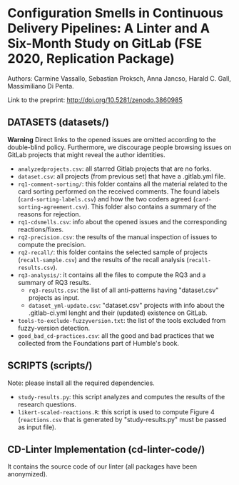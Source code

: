 # Configuration Smells in Continuous Delivery Pipelines: A Linter and A Six-Month Study on GitLab (FSE 2020, Replication Package)

Authors: Carmine Vassallo, Sebastian Proksch, Anna Jancso, Harald C. Gall, Massimiliano Di Penta.

Link to the preprint: http://doi.org/10.5281/zenodo.3860985

## DATASETS (datasets/)

**Warning** Direct links to the opened issues are omitted according to the double-blind policy. Furthermore, we discourage people browsing issues on GitLab projects that might reveal the author identities.

- `analyzedprojects.csv`: all starred Gitlab projects that are no forks.
- `dataset.csv`: all projects (from previous set) that have a .gitlab.yml file.
- `rq1-comment-sorting/`: this folder contains all the material related to the card sorting performed on the received comments. The found labels (`card-sorting-labels.csv`) and how the two coders agreed (`card-sorting-agreement.csv`). This folder also contains a summary of the reasons for rejection.
- `rq1-cdsmells.csv`: info about the opened issues and the corresponding reactions/fixes. 
- `rq2-precision.csv`: the results of the manual inspection of issues to compute the precision.
- `rq2-recall/`: this folder contains the selected sample of projects (`recall-sample.csv`) and the results of the recall analysis (`recall-results.csv`).
- `rq3-analysis/`: it contains all the files to compute the RQ3 and a summary of RQ3 results.
    - `rq3-results.csv`: the list of all anti-patterns having "dataset.csv" projects as input.
    - `dataset_yml-update.csv`: "dataset.csv" projects with info about the .gitlab-ci.yml lenght and their (updated) existence on GitLab.
- `tools-to-exclude-fuzzyversion.txt`: the list of the tools excluded from fuzzy-version detection.
- `good_bad_cd-practices.csv`: all the good and bad practices that we collected from the Foundations part of Humble's book.


## SCRIPTS (scripts/)

Note: please install all the required dependencies.

- `study-results.py`: this script analyzes and computes the results of the research questions.
- `likert-scaled-reactions.R`: this script is used to compute Figure 4 (`reactions.csv` that is generated by "study-results.py" must be passed as input file).


## CD-Linter Implementation (cd-linter-code/)

It contains the source code of our linter (all packages have been anonymized).
